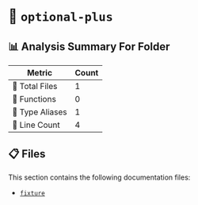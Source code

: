 # 📁 `optional-plus`

## 📊 Analysis Summary For Folder

| Metric | Count |
|--------|-------|
| 📁 Total Files | 1 |
| 🔧 Functions | 0 |
| 📑 Type Aliases | 1 |
| 🔢 Line Count | 4 |


## 📋 Files

This section contains the following documentation files:

- [`fixture`](./fixture.md)